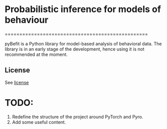 # Probabilistic inference for models of behaviour
=================================================

pyBefit is a Python library for model-based analysis of behavioral data.
The library is in an early stage of the development, hence using it is not recommended at the moment.

License
-------

See [license](LICENSE)

# TODO:
1. Redefine the structure of the project around PyTorch and Pyro.
2. Add some useful content.
